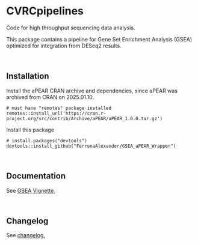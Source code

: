 # CVRCpipelines

Code for high throughput sequencing data analysis. 

This package contains a pipeline for Gene Set Enrichment Analysis (GSEA) optimized for integration from DESeq2 results.

<br>

## Installation


Install the aPEAR CRAN archive and dependencies, since aPEAR was archived from CRAN on 2025.01.10.
```
# must have "remotes" package installed
remotes::install_url('https://cran.r-project.org/src/contrib/Archive/aPEAR/aPEAR_1.0.0.tar.gz')
```


Install this package
```
# install.packages("devtools")
devtools::install_github("FerrenaAlexander/GSEA_aPEAR_Wrapper")
```

<br>

## Documentation

See [GSEA Vignette.](https://github.com/FerrenaAlexander/CVRCpipelines/blob/main/Documentation/Usage/GSEA.md)

<br>

## Changelog

See [changelog.](https://github.com/FerrenaAlexander/CVRCpipelines/blob/main/Documentation/Changelog.md)
